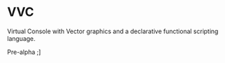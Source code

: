 # VVC
Virtual Console with Vector graphics and a declarative functional scripting language.

Pre-alpha ;]
